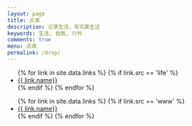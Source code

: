 ```yaml
---
layout: page
title: 点滴
description: 记录生活，写完美生活
keywords: 生活, 自我, 行外
comments: true
menu: 点滴
permalink: /drop/
---
```


<!-- > God made relatives. Thank God we can choose our friends. -->

<ul>
{% for link in site.data.links %}
  {% if link.src == 'life' %}
  <li><a href="{{ link.url }}" target="_blank">{{ link.name}}</a></li>
  {% endif %}
{% endfor %}
</ul>

<!-- > 友情链接 -->

<ul>
{% for link in site.data.links %}
  {% if link.src == 'www' %}
  <li><a href="{{ link.url }}" target="_blank">{{ link.name}}</a></li>
  {% endif %}
{% endfor %}
</ul>

